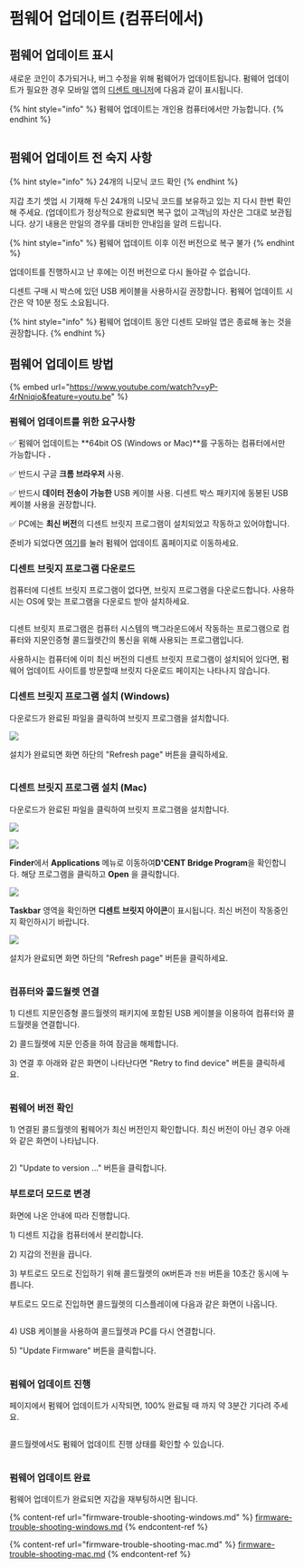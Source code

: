 # 펌웨어 업데이트 (컴퓨터에서)

## 펌웨어 업데이트 표시

새로운 코인이 추가되거나, 버그 수정을 위해 펌웨어가 업데이트됩니다. 펌웨어 업데이트가 필요한 경우 모바일 앱의 [디센트 매니저](../../mobile-app/mobile-app-dcent-manager/)에 다음과 같이 표시됩니다.

{% hint style="info" %}
펌웨어 업데이트는 개인용 컴퓨터에서만 가능합니다.
{% endhint %}

<div align="left">

<img src="../../.gitbook/assets/image (163).png" alt="">

</div>

## 펌웨어 업데이트 전 숙지 사항

{% hint style="info" %}
24개의 니모닉 코드 확인
{% endhint %}

지갑 초기 셋업 시 기재해 두신 24개의 니모닉 코드를 보유하고 있는 지 다시 한번 확인해 주세요. (업데이트가 정상적으로 완료되면 복구 없이 고객님의 자산은 그대로 보관됩니다. 상기 내용은 만일의 경우를 대비한 안내임을 알려 드립니다.

{% hint style="info" %}
펌웨어 업데이트 이후 이전 버전으로 복구 불가
{% endhint %}

업데이트를 진행하시고 난 후에는 이전 버전으로 다시 돌아갈 수 없습니다.

디센트 구매 시 박스에 있던 USB 케이블을 사용하시길 권장합니다. 펌웨어 업데이트 시간은 약 10분 정도 소요됩니다.&#x20;

{% hint style="info" %}
펌웨어 업데이트 동안 디센트 모바일 앱은 종료해 놓는 것을 권장합니다.
{% endhint %}

## 펌웨어 업데이트 방법

{% embed url="https://www.youtube.com/watch?v=yP-4rNniqio&feature=youtu.be" %}

### 펌웨어 업데이트를 위한 요구사항

✅ 펌웨어 업데이트는 **64bit OS (Windows or Mac)**를 구동하는 컴퓨터에서만 가능합니다 **.**

✅ 반드시 구글 **크롬 브라우저** 사용.

✅ 반드시 **데이터 전송이 가능한** USB 케이블 사용. 디센트 박스 패키지에 동봉된 USB 케이블 사용을 권장합니다.

✅ PC에는 **최신 버전**의 디센트 브릿지 프로그램이 설치되었고 작동하고 있어야합니다.

준비가 되었다면 [여기](https://fwu.dcentwallet.com/)를 눌러 펌웨어 업데이트 홈페이지로 이동하세요.

### 디센트 브릿지 프로그램 다운로드

컴퓨터에 디센트 브릿지 프로그램이 없다면, 브릿지 프로그램을 다운로드합니다. 사용하시는 OS에 맞는 프로그램을 다운로드 받아 설치하세요.

<div align="left">

<img src="../../.gitbook/assets/image (147).png" alt="">

</div>

디센트 브릿지 프로그램은 컴퓨터 시스템의 백그라운드에서 작동하는 프로그램으로 컴퓨터와 지문인증형 콜드월렛간의 통신을 위해 사용되는 프로그램입니다.

사용하시는 컴퓨터에 이미 최신 버전의 디센트 브릿지 프로그램이 설치되어 있다면, 펌웨어 업데이트 사이트를 방문할때 브릿지 다운로드 페이지는 나타나지 않습니다.

### 디센트 브릿지 프로그램 설치 (Windows)

다운로드가 완료된 파일을 클릭하여 브릿지 프로그램을 설치합니다.

![](<../../.gitbook/assets/fw02 (1).png>)

설치가 완료되면 화면 하단의 "Refresh page" 버튼을 클릭하세요.

<div align="left">

<img src="../../.gitbook/assets/image (54).png" alt="">

</div>



<div align="left">

<img src="../../.gitbook/assets/image (54).png" alt="">

</div>

### 디센트 브릿지 프로그램 설치 (Mac)

다운로드가 완료된 파일을 클릭하여 브릿지 프로그램을 설치합니다.&#x20;

![](../../.gitbook/assets/mac01.png)

![](../../.gitbook/assets/mac02.png)

**Finder**에서 **Applications** 메뉴로 이동하여**D'CENT Bridge Program**을 확인합니다. 해당 프로그램을 클릭하고 **Open** 을 클릭합니다.

![](../../.gitbook/assets/mac03.png)

**Taskbar** 영역을 확인하면 **디센트 브릿지 아이콘**이 표시됩니다. 최신 버전이 작동중인지 확인하시기 바랍니다.

![](../../.gitbook/assets/mac04.png)

&#x20;설치가 완료되면 화면 하단의 "Refresh page" 버튼을 클릭하세요.&#x20;

<div align="left">

<img src="../../.gitbook/assets/image (54).png" alt="">

</div>

### 컴퓨터와 콜드월렛 연결

1\) 디센트 지문인증형 콜드월렛의 패키지에 포함된 USB 케이블을 이용하여 컴퓨터와 콜드월렛을 연결합니다.

2\) 콜드월렛에 지문 인증을 하여 잠금을 해제합니다.

3\) 연결 후 아래와 같은 화면이 나타난다면 "Retry to find device" 버튼을 클릭하세요.

<div align="left">

<img src="../../.gitbook/assets/image (186).png" alt="">

</div>

### 펌웨어 버전 확인

1\) 연결된 콜드월렛의 펌웨어가 최신 버전인지 확인합니다. 최신 버전이 아닌 경우 아래와 같은 화면이 나타납니다.

<div align="left">

<img src="../../.gitbook/assets/image (114).png" alt="">

</div>

2\) "Update to version ..." 버튼을 클릭합니다.

### 부트로더 모드로 변경

화면에 나온 안내에 따라 진행합니다.

1\) 디센트 지갑을 컴퓨터에서 분리합니다.

2\) 지갑의 전원을 끕니다.

3\) 부트로드 모드로 진입하기 위해 콜드월렛의 `OK`버튼과 `전원` 버튼을 10초간 동시에 누릅니다.

부트로드 모드로 진입하면 콜드월렛의 디스플레이에 다음과 같은 화면이 나옵니다.

<div align="left">

<img src="../../.gitbook/assets/image (18).png" alt="">

</div>

4\) USB 케이블을 사용하여 콜드월렛과 PC를 다시 연결합니다.

5\) "Update Firmware" 버튼을 클릭합니다.

<div align="left">

<img src="../../.gitbook/assets/image (64).png" alt="">

</div>

### 펌웨어 업데이트 진행

페이지에서 펌웨어 업데이트가 시작되면, 100% 완료될 때 까지 약 3분간 기다려 주세요.&#x20;

<div align="left">

<img src="../../.gitbook/assets/image (10).png" alt="">

</div>

콜드월렛에서도 펌웨어 업데이트 진행 상태를 확인할 수 있습니다.

<div align="left">

<img src="../../.gitbook/assets/image (179).png" alt="">

</div>

### 펌웨어 업데이트 완료

펌웨어 업데이트가 완료되면 지갑을 재부팅하시면 됩니다.

{% content-ref url="firmware-trouble-shooting-windows.md" %}
[firmware-trouble-shooting-windows.md](firmware-trouble-shooting-windows.md)
{% endcontent-ref %}

{% content-ref url="firmware-trouble-shooting-mac.md" %}
[firmware-trouble-shooting-mac.md](firmware-trouble-shooting-mac.md)
{% endcontent-ref %}
